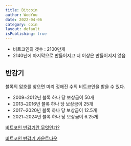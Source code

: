 ```yaml
---
title: Bitcoin
author: WooYou
date: 2022-04-06
category: coin
layout: default
isPublishing: true
---
```

+ 비트코인의 갯수 : 2100만개
+ 2140년에 마지막으로 만들어지고 더 이상은 만들어지지 않음

반감기
------
블록의 암호를 찾으면 미리 정해진 수의 비트코인을 받을 수 있다.
+ 2009~2012년 블록 하나 당 보상금이 50개
+ 2013~2016년 블록 하나 당 보상금이 25개
+ 2017~2020년 블록 하나 당 보상금이 12.5개
+ 2021~2024년 블록 하나 당 보상금이 6.25개


[비트코인 반감기란 무엇인가?](http://www.coindeskkorea.com/news/articleView.html?idxno=70609)

[비트코인 반감기 카운트다운](https://academy.binance.com/ko/halving)